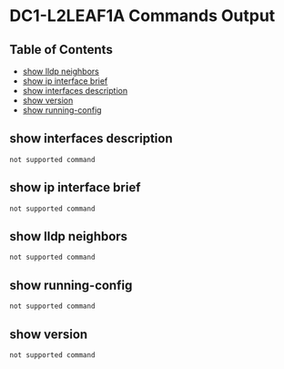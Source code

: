 # DC1-L2LEAF1A Commands Output

## Table of Contents

- [show lldp neighbors](#show-lldp-neighbors)
- [show ip interface brief](#show-ip-interface-brief)
- [show interfaces description](#show-interfaces-description)
- [show version](#show-version)
- [show running-config](#show-running-config)
## show interfaces description

```
not supported command
```
## show ip interface brief

```
not supported command
```
## show lldp neighbors

```
not supported command
```
## show running-config

```
not supported command
```
## show version

```
not supported command
```

